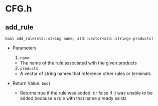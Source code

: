 # CFG.h

## add_rule
`bool add_rule(std::string name, std::vector<std::string> products)`

- Parameters

  1. `name`
    - The name of the rule associated with the given products 

  2. `products`
    - A vector of string names that reference other rules or terminals

- Return Value: `bool`
  - Returns true if the rule was added, or false if it was unable to be added because a rule with that name already exists
